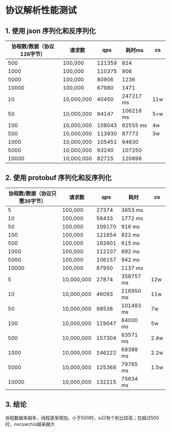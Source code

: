 # 协议解析性能测试

## 1. 使用 json 序列化和反序列化

|协程数/数据（协议126字节）|请求数|qps|耗时ms|cs|
|--|--|--|--|--|
|500|100,000|121359|824|
|1000|100,000|110375|906|
|5000|100,000|80906|1236|
|10000|100,000|67980|1471|
|10|10,000,000|40450|247217 ms|11w|
|50|10,000,000|94147|106216 ms|5+w|
|100|10,000,000|108043|92555 ms|4w|
|500|10,000,000|113930|87773|3w|
|1000|10,000,000|105451|94830|
|5000|10,000,000|93240|107250|
|10000|10,000,000|82715|120896|

## 2. 使用 protobuf 序列化和反序列化

|协程数/数据（协议只需39字节）|请求数|qps|耗时|cs|
|--|--|--|--|--|
|5|100,000|27374|3653 ms|
|10|100,000|56433|1772 ms|
|50|100,000|109170|916 ms|
|100|100,000|121654|822 ms|
|500|100,000|162601|615 ms|
|1000|100,000|112107|892 ms|
|5000|100,000|106157|942 ms|
|10000|100,000|87950|1137 ms|
|5|10,000,000|27874|358757 ms|12w|
|10|10,000,000|46093|216950 ms|11w|
|50|10,000,000|98538|101483 ms|7w|
|100|10,000,000|119047|84000 ms|5w|
|500|10,000,000|157304|63571 ms|2.4w|
|1000|10,000,000|146222|68389 ms|2.2w|
|5000|10,000,000|125368|79765 ms|1.5w|
|10000|10,000,000|132215|75634 ms|

## 3. 结论

协程数越来越多，线程逐渐增加。小于500时，si只有个别比较高；在超过500时，nvcswch/s越来越大
